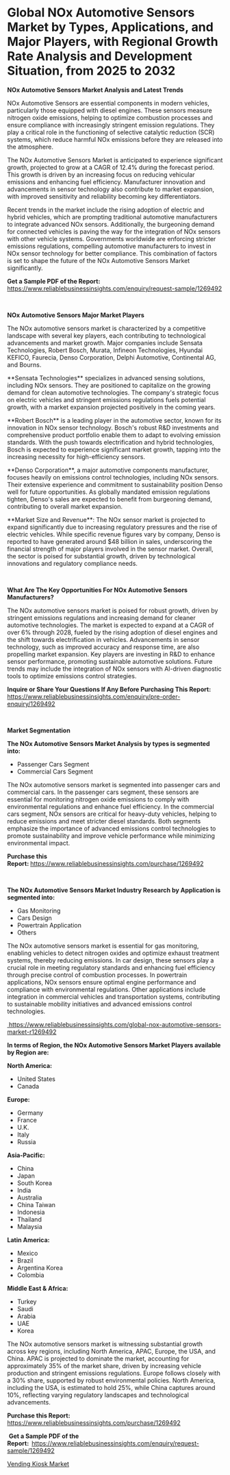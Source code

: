 <p><h1>Global NOx Automotive Sensors Market by Types, Applications, and Major Players, with Regional Growth Rate Analysis and Development Situation, from 2025 to 2032</h1></p><p><strong>NOx Automotive Sensors Market Analysis and Latest Trends</strong></p>
<p><p>NOx Automotive Sensors are essential components in modern vehicles, particularly those equipped with diesel engines. These sensors measure nitrogen oxide emissions, helping to optimize combustion processes and ensure compliance with increasingly stringent emission regulations. They play a critical role in the functioning of selective catalytic reduction (SCR) systems, which reduce harmful NOx emissions before they are released into the atmosphere.</p><p>The NOx Automotive Sensors Market is anticipated to experience significant growth, projected to grow at a CAGR of 12.4% during the forecast period. This growth is driven by an increasing focus on reducing vehicular emissions and enhancing fuel efficiency. Manufacturer innovation and advancements in sensor technology also contribute to market expansion, with improved sensitivity and reliability becoming key differentiators.</p><p>Recent trends in the market include the rising adoption of electric and hybrid vehicles, which are prompting traditional automotive manufacturers to integrate advanced NOx sensors. Additionally, the burgeoning demand for connected vehicles is paving the way for the integration of NOx sensors with other vehicle systems. Governments worldwide are enforcing stricter emissions regulations, compelling automotive manufacturers to invest in NOx sensor technology for better compliance. This combination of factors is set to shape the future of the NOx Automotive Sensors Market significantly.</p></p>
<p><strong>Get a Sample PDF of the Report:&nbsp;</strong> <a href="https://www.reliablebusinessinsights.com/enquiry/request-sample/1269492?utm_campaign=3134&utm_medium=2&utm_source=Github&utm_content=ia&utm_term=24032025&utm_id=nox-automotive-sensors">https://www.reliablebusinessinsights.com/enquiry/request-sample/1269492</a></p>
<p>&nbsp;</p>
<p><strong>NOx Automotive Sensors Major Market Players</strong></p>
<p><p>The NOx automotive sensors market is characterized by a competitive landscape with several key players, each contributing to technological advancements and market growth. Major companies include Sensata Technologies, Robert Bosch, Murata, Infineon Technologies, Hyundai KEFICO, Faurecia, Denso Corporation, Delphi Automotive, Continental AG, and Bourns.</p><p>**Sensata Technologies** specializes in advanced sensing solutions, including NOx sensors. They are positioned to capitalize on the growing demand for clean automotive technologies. The company's strategic focus on electric vehicles and stringent emissions regulations fuels potential growth, with a market expansion projected positively in the coming years.</p><p>**Robert Bosch** is a leading player in the automotive sector, known for its innovation in NOx sensor technology. Bosch's robust R&D investments and comprehensive product portfolio enable them to adapt to evolving emission standards. With the push towards electrification and hybrid technologies, Bosch is expected to experience significant market growth, tapping into the increasing necessity for high-efficiency sensors.</p><p>**Denso Corporation**, a major automotive components manufacturer, focuses heavily on emissions control technologies, including NOx sensors. Their extensive experience and commitment to sustainability position Denso well for future opportunities. As globally mandated emission regulations tighten, Denso's sales are expected to benefit from burgeoning demand, contributing to overall market expansion.</p><p>**Market Size and Revenue**: The NOx sensor market is projected to expand significantly due to increasing regulatory pressures and the rise of electric vehicles. While specific revenue figures vary by company, Denso is reported to have generated around $48 billion in sales, underscoring the financial strength of major players involved in the sensor market. Overall, the sector is poised for substantial growth, driven by technological innovations and regulatory compliance needs.</p></p>
<p>&nbsp;</p>
<p><strong>What Are The Key Opportunities For NOx Automotive Sensors Manufacturers?</strong></p>
<p><p>The NOx automotive sensors market is poised for robust growth, driven by stringent emissions regulations and increasing demand for cleaner automotive technologies. The market is expected to expand at a CAGR of over 6% through 2028, fueled by the rising adoption of diesel engines and the shift towards electrification in vehicles. Advancements in sensor technology, such as improved accuracy and response time, are also propelling market expansion. Key players are investing in R&D to enhance sensor performance, promoting sustainable automotive solutions. Future trends may include the integration of NOx sensors with AI-driven diagnostic tools to optimize emissions control strategies.</p></p>
<p><strong>Inquire or Share Your Questions If Any Before Purchasing This Report:</strong> <a href="https://www.reliablebusinessinsights.com/enquiry/pre-order-enquiry/1269492?utm_campaign=3134&utm_medium=2&utm_source=Github&utm_content=ia&utm_term=24032025&utm_id=nox-automotive-sensors">https://www.reliablebusinessinsights.com/enquiry/pre-order-enquiry/1269492</a></p>
<p>&nbsp;</p>
<p><strong>Market Segmentation</strong></p>
<p><strong>The NOx Automotive Sensors Market Analysis by types is segmented into:</strong></p>
<p><ul><li>Passenger Cars Segment</li><li>Commercial Cars Segment</li></ul></p>
<p><p>The NOx automotive sensors market is segmented into passenger cars and commercial cars. In the passenger cars segment, these sensors are essential for monitoring nitrogen oxide emissions to comply with environmental regulations and enhance fuel efficiency. In the commercial cars segment, NOx sensors are critical for heavy-duty vehicles, helping to reduce emissions and meet stricter diesel standards. Both segments emphasize the importance of advanced emissions control technologies to promote sustainability and improve vehicle performance while minimizing environmental impact.</p></p>
<p><strong>Purchase this Report:&nbsp;</strong><a href="https://www.reliablebusinessinsights.com/purchase/1269492?utm_campaign=3134&utm_medium=2&utm_source=Github&utm_content=ia&utm_term=24032025&utm_id=nox-automotive-sensors">https://www.reliablebusinessinsights.com/purchase/1269492</a></p>
<p>&nbsp;</p>
<p><strong>The NOx Automotive Sensors Market Industry Research by Application is segmented into:</strong></p>
<p><ul><li>Gas Monitoring</li><li>Cars Design</li><li>Powertrain Application</li><li>Others</li></ul></p>
<p><p>The NOx automotive sensors market is essential for gas monitoring, enabling vehicles to detect nitrogen oxides and optimize exhaust treatment systems, thereby reducing emissions. In car design, these sensors play a crucial role in meeting regulatory standards and enhancing fuel efficiency through precise control of combustion processes. In powertrain applications, NOx sensors ensure optimal engine performance and compliance with environmental regulations. Other applications include integration in commercial vehicles and transportation systems, contributing to sustainable mobility initiatives and advanced emissions control technologies.</p></p>
<p><a href="https://www.reliablebusinessinsights.com/global-nox-automotive-sensors-market-r1269492?utm_campaign=3134&utm_medium=2&utm_source=Github&utm_content=ia&utm_term=24032025&utm_id=nox-automotive-sensors">&nbsp;https://www.reliablebusinessinsights.com/global-nox-automotive-sensors-market-r1269492</a></p>
<p><strong>In terms of Region, the NOx Automotive Sensors Market Players available by Region are:</strong></p>
<p>
    <p> <strong> North America: </strong>
        <ul>
            <li>United States</li>
            <li>Canada</li>
        </ul>
        </p> 
    <p> <strong> Europe: </strong>
        <ul>
            <li>Germany</li>
            <li>France</li>
            <li>U.K.</li>
            <li>Italy</li>
            <li>Russia</li>
        </ul>
        </p> 
    <p> <strong> Asia-Pacific: </strong>
        <ul>
            <li>China</li>
            <li>Japan</li>
            <li>South Korea</li>
            <li>India</li>
            <li>Australia</li>
            <li>China Taiwan</li>
            <li>Indonesia</li>
            <li>Thailand</li>
            <li>Malaysia</li>
        </ul>
        </p> 
    <p> <strong> Latin America: </strong>
        <ul>
            <li>Mexico</li>
            <li>Brazil</li>
            <li>Argentina Korea</li>
            <li>Colombia</li>
        </ul>
        </p> 
    <p> <strong> Middle East & Africa: </strong>
        <ul>
            <li>Turkey</li>
            <li>Saudi</li>
            <li>Arabia</li>
            <li>UAE</li>
            <li>Korea</li>
        </ul>
    </p>
    </p>
<p><p>The NOx automotive sensors market is witnessing substantial growth across key regions, including North America, APAC, Europe, the USA, and China. APAC is projected to dominate the market, accounting for approximately 35% of the market share, driven by increasing vehicle production and stringent emissions regulations. Europe follows closely with a 30% share, supported by robust environmental policies. North America, including the USA, is estimated to hold 25%, while China captures around 10%, reflecting varying regulatory landscapes and technological advancements.</p></p>
<p><strong>Purchase this Report: </strong><a href="https://www.reliablebusinessinsights.com/purchase/1269492?utm_campaign=3134&utm_medium=2&utm_source=Github&utm_content=ia&utm_term=24032025&utm_id=nox-automotive-sensors">https://www.reliablebusinessinsights.com/purchase/1269492</a></p>
<p>&nbsp;<strong>Get a Sample PDF of the Report:&nbsp;&nbsp;</strong><a href="https://www.reliablebusinessinsights.com/enquiry/request-sample/1269492?utm_campaign=3134&utm_medium=2&utm_source=Github&utm_content=ia&utm_term=24032025&utm_id=nox-automotive-sensors">https://www.reliablebusinessinsights.com/enquiry/request-sample/1269492</a></p>
<p><strong></strong></p>
<p><p><a href="https://github.com/dushornerfe/Market-Research-Report-List-1/blob/main/vending-kiosk-market.md?utm_campaign=3134&utm_medium=2&utm_source=Github&utm_content=ia&utm_term=24032025&utm_id=nox-automotive-sensors">Vending Kiosk Market</a></p></p>